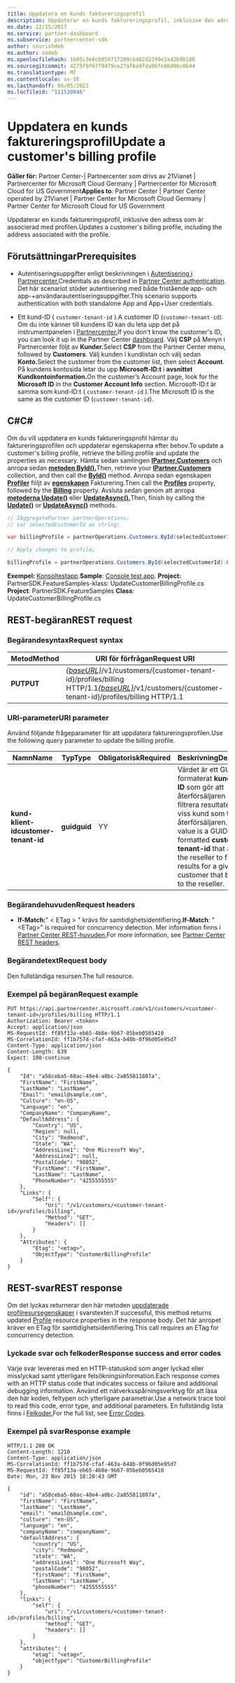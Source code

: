 ```yaml
---
title: Uppdatera en kunds faktureringsprofil
description: Uppdaterar en kunds faktureringsprofil, inklusive den adress som är associerad med profilen.
ms.date: 12/15/2017
ms.service: partner-dashboard
ms.subservice: partnercenter-sdk
author: sourishdeb
ms.author: sodeb
ms.openlocfilehash: 1605c3e8cb050717209cb482d2299e2a42b9b186
ms.sourcegitcommit: 4275f9f67f9479ce27af6a9fda96fe86d0bc0b44
ms.translationtype: MT
ms.contentlocale: sv-SE
ms.lasthandoff: 06/05/2021
ms.locfileid: "111530046"
---
```

# <a name="update-a-customers-billing-profile"></a><span data-ttu-id="85004-103">Uppdatera en kunds faktureringsprofil</span><span class="sxs-lookup"><span data-stu-id="85004-103">Update a customer's billing profile</span></span>

<span data-ttu-id="85004-104">**Gäller för:** Partner Center-| Partnercenter som drivs av 21Vianet | Partnercenter för Microsoft Cloud Germany | Partnercenter för Microsoft Cloud for US Government</span><span class="sxs-lookup"><span data-stu-id="85004-104">**Applies to**: Partner Center | Partner Center operated by 21Vianet | Partner Center for Microsoft Cloud Germany | Partner Center for Microsoft Cloud for US Government</span></span>

<span data-ttu-id="85004-105">Uppdaterar en kunds faktureringsprofil, inklusive den adress som är associerad med profilen.</span><span class="sxs-lookup"><span data-stu-id="85004-105">Updates a customer's billing profile, including the address associated with the profile.</span></span>

## <a name="prerequisites"></a><span data-ttu-id="85004-106">Förutsättningar</span><span class="sxs-lookup"><span data-stu-id="85004-106">Prerequisites</span></span>

- <span data-ttu-id="85004-107">Autentiseringsuppgifter enligt beskrivningen i [Autentisering i Partnercenter.](partner-center-authentication.md)</span><span class="sxs-lookup"><span data-stu-id="85004-107">Credentials as described in [Partner Center authentication](partner-center-authentication.md).</span></span> <span data-ttu-id="85004-108">Det här scenariot stöder autentisering med både fristående app- och app-+användarautentiseringsuppgifter.</span><span class="sxs-lookup"><span data-stu-id="85004-108">This scenario supports authentication with both standalone App and App+User credentials.</span></span>

- <span data-ttu-id="85004-109">Ett kund-ID ( `customer-tenant-id` ).</span><span class="sxs-lookup"><span data-stu-id="85004-109">A customer ID (`customer-tenant-id`).</span></span> <span data-ttu-id="85004-110">Om du inte känner till kundens ID kan du leta upp det på instrumentpanelen i [Partnercenter.](https://partner.microsoft.com/dashboard)</span><span class="sxs-lookup"><span data-stu-id="85004-110">If you don't know the customer's ID, you can look it up in the Partner Center [dashboard](https://partner.microsoft.com/dashboard).</span></span> <span data-ttu-id="85004-111">Välj **CSP** på Menyn i Partnercenter följt av **Kunder.**</span><span class="sxs-lookup"><span data-stu-id="85004-111">Select **CSP** from the Partner Center menu, followed by **Customers**.</span></span> <span data-ttu-id="85004-112">Välj kunden i kundlistan och välj sedan **Konto.**</span><span class="sxs-lookup"><span data-stu-id="85004-112">Select the customer from the customer list, then select **Account**.</span></span> <span data-ttu-id="85004-113">På kundens kontosida letar du upp **Microsoft-ID:t** i **avsnittet Kundkontoinformation.**</span><span class="sxs-lookup"><span data-stu-id="85004-113">On the customer’s Account page, look for the **Microsoft ID** in the **Customer Account Info** section.</span></span> <span data-ttu-id="85004-114">Microsoft-ID:t är samma som kund-ID:t ( `customer-tenant-id` ).</span><span class="sxs-lookup"><span data-stu-id="85004-114">The Microsoft ID is the same as the customer ID  (`customer-tenant-id`).</span></span>

## <a name="c"></a><span data-ttu-id="85004-115">C\#</span><span class="sxs-lookup"><span data-stu-id="85004-115">C\#</span></span>

<span data-ttu-id="85004-116">Om du vill uppdatera en kunds faktureringsprofil hämtar du faktureringsprofilen och uppdaterar egenskaperna efter behov.</span><span class="sxs-lookup"><span data-stu-id="85004-116">To update a customer's billing profile, retrieve the billing profile and update the properties as necessary.</span></span> <span data-ttu-id="85004-117">Hämta sedan samlingen [**IPartner.Customers**](/dotnet/api/microsoft.store.partnercenter.ipartner.customers) och anropa sedan [**metoden ById().**](/dotnet/api/microsoft.store.partnercenter.customers.icustomercollection.byid)</span><span class="sxs-lookup"><span data-stu-id="85004-117">Then, retrieve your [**IPartner.Customers**](/dotnet/api/microsoft.store.partnercenter.ipartner.customers) collection, and then call the [**ById()**](/dotnet/api/microsoft.store.partnercenter.customers.icustomercollection.byid) method.</span></span> <span data-ttu-id="85004-118">Anropa sedan egenskapen [**Profiler**](/dotnet/api/microsoft.store.partnercenter.customers.icustomer.profiles) följt av [**egenskapen**](/dotnet/api/microsoft.store.partnercenter.customers.profiles.icustomerprofilecollection.billing) Fakturering.</span><span class="sxs-lookup"><span data-stu-id="85004-118">Then call the [**Profiles**](/dotnet/api/microsoft.store.partnercenter.customers.icustomer.profiles) property, followed by the [**Billing**](/dotnet/api/microsoft.store.partnercenter.customers.profiles.icustomerprofilecollection.billing) property.</span></span> <span data-ttu-id="85004-119">Avsluta sedan genom att anropa [**metoderna Update()**](/dotnet/api/microsoft.store.partnercenter.customers.profiles.icustomerprofile-1.update) eller [**UpdateAsync().**](/dotnet/api/microsoft.store.partnercenter.customers.profiles.icustomerprofile-1.updateasync)</span><span class="sxs-lookup"><span data-stu-id="85004-119">Then, finish by calling the [**Update()**](/dotnet/api/microsoft.store.partnercenter.customers.profiles.icustomerprofile-1.update) or [**UpdateAsync()**](/dotnet/api/microsoft.store.partnercenter.customers.profiles.icustomerprofile-1.updateasync) methods.</span></span>

``` csharp
// IAggregatePartner partnerOperations;
// var selectedCustomerId as string;

var billingProfile = partnerOperations.Customers.ById(selectedCustomerId).Profiles.Billing.Get();

// Apply changes to profile;

billingProfile = partnerOperations.Customers.ById(selectedCustomerId).Profiles.Billing.Update(billingProfile);
```

<span data-ttu-id="85004-120">**Exempel:** [Konsoltestapp](console-test-app.md).</span><span class="sxs-lookup"><span data-stu-id="85004-120">**Sample**: [Console test app](console-test-app.md).</span></span> <span data-ttu-id="85004-121">**Project:** PartnerSDK.FeatureSamples-klass: UpdateCustomerBillingProfile.cs </span><span class="sxs-lookup"><span data-stu-id="85004-121">**Project**: PartnerSDK.FeatureSamples **Class**: UpdateCustomerBillingProfile.cs</span></span>

## <a name="rest-request"></a><span data-ttu-id="85004-122">REST-begäran</span><span class="sxs-lookup"><span data-stu-id="85004-122">REST request</span></span>

### <a name="request-syntax"></a><span data-ttu-id="85004-123">Begärandesyntax</span><span class="sxs-lookup"><span data-stu-id="85004-123">Request syntax</span></span>

| <span data-ttu-id="85004-124">Metod</span><span class="sxs-lookup"><span data-stu-id="85004-124">Method</span></span>  | <span data-ttu-id="85004-125">URI för förfrågan</span><span class="sxs-lookup"><span data-stu-id="85004-125">Request URI</span></span>                                                                                             |
|---------|---------------------------------------------------------------------------------------------------------|
| <span data-ttu-id="85004-126">**PUT**</span><span class="sxs-lookup"><span data-stu-id="85004-126">**PUT**</span></span> | <span data-ttu-id="85004-127">[*{baseURL}*](partner-center-rest-urls.md)/v1/customers/{customer-tenant-id}/profiles/billing HTTP/1.1</span><span class="sxs-lookup"><span data-stu-id="85004-127">[*{baseURL}*](partner-center-rest-urls.md)/v1/customers/{customer-tenant-id}/profiles/billing HTTP/1.1</span></span> |

### <a name="uri-parameter"></a><span data-ttu-id="85004-128">URI-parameter</span><span class="sxs-lookup"><span data-stu-id="85004-128">URI parameter</span></span>

<span data-ttu-id="85004-129">Använd följande frågeparameter för att uppdatera faktureringsprofilen.</span><span class="sxs-lookup"><span data-stu-id="85004-129">Use the following query parameter to update the billing profile.</span></span>

| <span data-ttu-id="85004-130">Namn</span><span class="sxs-lookup"><span data-stu-id="85004-130">Name</span></span>                   | <span data-ttu-id="85004-131">Typ</span><span class="sxs-lookup"><span data-stu-id="85004-131">Type</span></span>     | <span data-ttu-id="85004-132">Obligatorisk</span><span class="sxs-lookup"><span data-stu-id="85004-132">Required</span></span> | <span data-ttu-id="85004-133">Beskrivning</span><span class="sxs-lookup"><span data-stu-id="85004-133">Description</span></span>                                                                                                                                            |
|------------------------|----------|----------|--------------------------------------------------------------------------------------------------------------------------------------------------------|
| <span data-ttu-id="85004-134">**kund-klient-id**</span><span class="sxs-lookup"><span data-stu-id="85004-134">**customer-tenant-id**</span></span> | <span data-ttu-id="85004-135">**guid**</span><span class="sxs-lookup"><span data-stu-id="85004-135">**guid**</span></span> | <span data-ttu-id="85004-136">Y</span><span class="sxs-lookup"><span data-stu-id="85004-136">Y</span></span>        | <span data-ttu-id="85004-137">Värdet är ett GUID-formaterat **kundklient-ID** som gör att återförsäljaren kan filtrera resultaten för en viss kund som tillhör återförsäljaren.</span><span class="sxs-lookup"><span data-stu-id="85004-137">The value is a GUID formatted **customer-tenant-id** that allows the reseller to filter the results for a given customer that belongs to the reseller.</span></span> |

### <a name="request-headers"></a><span data-ttu-id="85004-138">Begärandehuvuden</span><span class="sxs-lookup"><span data-stu-id="85004-138">Request headers</span></span>

- <span data-ttu-id="85004-139">**If-Match:**" &lt; ETag &gt; " krävs för samtidighetsidentifiering.</span><span class="sxs-lookup"><span data-stu-id="85004-139">**If-Match**: "&lt;ETag&gt;" is required for concurrency detection.</span></span>
<span data-ttu-id="85004-140">Mer information finns i [Partner Center REST-huvuden.](headers.md)</span><span class="sxs-lookup"><span data-stu-id="85004-140">For more information, see [Partner Center REST headers](headers.md).</span></span>

### <a name="request-body"></a><span data-ttu-id="85004-141">Begärandetext</span><span class="sxs-lookup"><span data-stu-id="85004-141">Request body</span></span>

<span data-ttu-id="85004-142">Den fullständiga resursen.</span><span class="sxs-lookup"><span data-stu-id="85004-142">The full resource.</span></span>

### <a name="request-example"></a><span data-ttu-id="85004-143">Exempel på begäran</span><span class="sxs-lookup"><span data-stu-id="85004-143">Request example</span></span>

```http
PUT https://api.partnercenter.microsoft.com/v1/customers/<customer-tenant-id>/profiles/billing HTTP/1.1
Authorization: Bearer <token>
Accept: application/json
MS-RequestId: ff85f13a-eb65-4b8e-9b67-05beb0565410
MS-CorrelationId: ff1b757d-cfaf-463a-b48b-0f96d05e95d7
Content-Type: application/json
Content-Length: 639
Expect: 100-continue

{
    "Id": "a58ceba5-60ac-48e4-a0bc-2a855811807a",
    "FirstName": "FirstName",
    "LastName": "LastName",
    "Email": "email@sample.com",
    "Culture": "en-US",
    "Language": "en",
    "CompanyName": "CompanyName",
    "DefaultAddress": {
        "Country": "US",
        "Region": null,
        "City": "Redmond",
        "State": "WA",
        "AddressLine1": "One Microsoft Way",
        "AddressLine2": null,
        "PostalCode": "98052",
        "FirstName": "FirstName",
        "LastName": "LastName",
        "PhoneNumber": "4255555555"
    },
    "Links": {
        "Self": {
            "Uri": "/v1/customers/<customer-tenant-id>/profiles/billing",
            "Method": "GET",
            "Headers": []
        }
    },
    "Attributes": {
        "Etag": "<etag>",
        "ObjectType": "CustomerBillingProfile"
    }
}
```

## <a name="rest-response"></a><span data-ttu-id="85004-144">REST-svar</span><span class="sxs-lookup"><span data-stu-id="85004-144">REST response</span></span>

<span data-ttu-id="85004-145">Om det lyckas returnerar den här metoden [uppdaterade profilresursegenskaper](profile-resources.md) i svarstexten.</span><span class="sxs-lookup"><span data-stu-id="85004-145">If successful, this method returns updated [Profile](profile-resources.md) resource properties in the response body.</span></span> <span data-ttu-id="85004-146">Det här anropet kräver en ETag för samtidighetsidentifiering.</span><span class="sxs-lookup"><span data-stu-id="85004-146">This call requires an ETag for concurrency detection.</span></span>

### <a name="response-success-and-error-codes"></a><span data-ttu-id="85004-147">Lyckade svar och felkoder</span><span class="sxs-lookup"><span data-stu-id="85004-147">Response success and error codes</span></span>

<span data-ttu-id="85004-148">Varje svar levereras med en HTTP-statuskod som anger lyckad eller misslyckad samt ytterligare felsökningsinformation.</span><span class="sxs-lookup"><span data-stu-id="85004-148">Each response comes with an HTTP status code that indicates success or failure and additional debugging information.</span></span> <span data-ttu-id="85004-149">Använd ett nätverksspårningsverktyg för att läsa den här koden, feltypen och ytterligare parametrar.</span><span class="sxs-lookup"><span data-stu-id="85004-149">Use a network trace tool to read this code, error type, and additional parameters.</span></span> <span data-ttu-id="85004-150">En fullständig lista finns i [Felkoder.](error-codes.md)</span><span class="sxs-lookup"><span data-stu-id="85004-150">For the full list, see [Error Codes](error-codes.md).</span></span>

### <a name="response-example"></a><span data-ttu-id="85004-151">Exempel på svar</span><span class="sxs-lookup"><span data-stu-id="85004-151">Response example</span></span>

```http
HTTP/1.1 200 OK
Content-Length: 1210
Content-Type: application/json
MS-CorrelationId: ff1b757d-cfaf-463a-b48b-0f96d05e95d7
MS-RequestId: ff85f13a-eb65-4b8e-9b67-05beb0565410
Date: Mon, 23 Nov 2015 18:20:43 GMT

{
    "id": "a58ceba5-60ac-48e4-a0bc-2a855811807a",
    "firstName": "FirstName",
    "lastName": "LastName",
    "email": "email@sample.com",
    "culture": "en-US",
    "language": "en",
    "companyName": "companyName",
    "defaultAddress": {
        "country": "US",
        "city": "Redmond",
        "state": "WA",
        "addressLine1": "One Microsoft Way",
        "postalCode": "98052",
        "firstName": "FirstName",
        "lastName": "LastName",
        "phoneNumber": "4255555555"
    },
    "links": {
        "self": {
            "uri": "/v1/customers/<customer-tenant-id>/profiles/billing",
            "method": "GET",
            "headers": []
        }
    },
    "attributes": {
        "etag": "<etag>",
        "objectType": "CustomerBillingProfile"
    }
}
```
